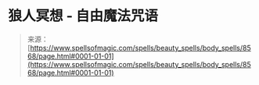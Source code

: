 <!--yml

category: 未分类

date: 2024-06-12 18:44:00

-->

# 狼人冥想 - 自由魔法咒语

> 来源：[https://www.spellsofmagic.com/spells/beauty_spells/body_spells/8568/page.html#0001-01-01](https://www.spellsofmagic.com/spells/beauty_spells/body_spells/8568/page.html#0001-01-01)
